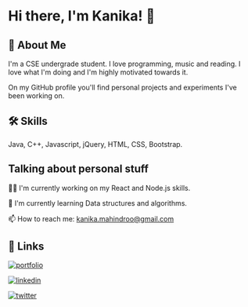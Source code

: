 
# Hi there, I'm Kanika! 👋


## 🚀 About Me
I'm a CSE undergrade student. I love programming, music and reading.
I love what I'm doing and I'm highly motivated towards it. 

On my GitHub profile you'll find personal projects and experiments I've been working on.



## 🛠 Skills
Java, C++, Javascript, jQuery, HTML, CSS, Bootstrap.


## Talking about personal stuff
👩‍💻 I'm currently working on my React and Node.js skills.

🧠 I'm currently learning Data structures and algorithms.

📫 How to reach me: kanika.mahindroo@gmail.com


## 🔗 Links
[![portfolio](https://img.shields.io/badge/my_portfolio-000?style=for-the-badge&logo=ko-fi&logoColor=white)]()

[![linkedin](https://img.shields.io/badge/linkedin-0A66C2?style=for-the-badge&logo=linkedin&logoColor=white)](https://www.linkedin.com/in/kanika-mahindroo-47221817a/)

[![twitter](https://img.shields.io/badge/twitter-1DA1F2?style=for-the-badge&logo=twitter&logoColor=white)](https://twitter.com/sloth_2000)


